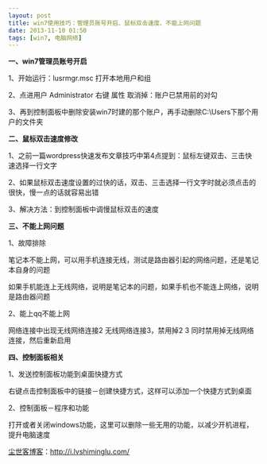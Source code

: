 ```yaml
---
layout: post
title: win7使用技巧：管理员账号开启、鼠标双击速度、不能上网问题
date: 2013-11-10 01:50
tags: [win7, 电脑网络]
---
```

<strong>一、win7管理员账号开启</strong>

1、开始运行：lusrmgr.msc 打开本地用户和组

2、点进用户 Administrator 右键 属性 取消掉：账户已禁用前的对勾

3、再到控制面板中删除安装win7时建的那个账户，再手动删除C:\Users下那个用户的文件夹

<strong>二、鼠标双击速度修改</strong>

1、之前一篇wordpress快速发布文章技巧中第4点提到：鼠标左键双击、三击快速选择一行文字

2、如果鼠标双击速度设置的过快的话，双击、三击选择一行文字时就必须点击的很快，慢一点的话就容易出错

3、解决方法：到控制面板中调慢鼠标双击的速度

<strong>三、不能上网问题</strong>

1、故障排除

笔记本不能上网，可以用手机连接无线，测试是路由器引起的网络问题，还是笔记本自身的问题

如果手机能连上无线网络，说明是笔记本的问题，如果手机也不能连上网络，说明是路由器问题

2、能上qq不能上网

网络连接中出现无线网络连接2 无线网络连接3，禁用掉2 3 同时禁用掉无线网络连接，然后重新启用

<strong>四、控制面板相关</strong>

1、发送控制面板功能到桌面快捷方式

右键点击控制面板中的链接－创建快捷方式，这样可以添加一个快捷方式到桌面

2、控制面板－程序和功能

打开或者关闭windows功能，这里可以删除一些无用的功能，以减少开机进程，提升电脑速度

<a href="http://i.lvshiminglu.com/">尘世客博客</a>：<a href="http://i.lvshiminglu.com/">http://i.lvshiminglu.com/</a>

